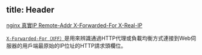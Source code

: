 title: Header
---

[nginx 真實IP Remote-Addr X-Forwarded-For X-Real-IP](https://www.twblogs.net/a/5c17b0adbd9eee5e4184514e)  

[`X-Forwarded-For（XFF）`](https://zh.wikipedia.org/wiki/X-Forwarded-For)是用來辨識通過HTTP代理或負載均衡方式連接到Web伺服器的用戶端最原始的IP位址的HTTP請求頭欄位。